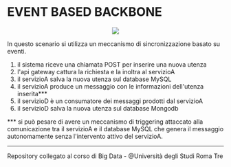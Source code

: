 # EVENT BASED BACKBONE

<div align="center">
  <img src="https://github.com/mariocuomo/consistence-polyglot/blob/main/imgs/event-based.jpg">
</div>


In questo scenario si utilizza un meccanismo di sincronizzazione basato su eventi.

1. il sistema riceve una chiamata POST per inserire una nuova utenza
2. l'api gateway cattura la richiesta e la inoltra al servizioA
3. il servizioA salva la nuova utenza sul database MySQL
4. il servizioA produce un messaggio con le informazioni dell'utenza inserita***
5. il servizioD è un consumatore dei messaggi prodotti dal servizioA
6. il servizioD salva la nuova utenza sul database Mongodb



*** si può pesare di avere un meccanismo di triggering attaccato alla comunicazione tra il servizioA e il database MySQL che genera il messaggio autonomamente senza l'intervento attivo del servizioA.

---
Repository collegato al corso di Big Data - @Università degli Studi Roma Tre

